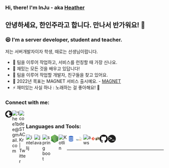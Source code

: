 

<!--
**HanInJu/HanInJu** is a ✨ _special_ ✨ repository because its `README.md` (this file) appears on your GitHub profile.

Here are some ideas to get you started:

- 🔭 I’m currently working on ...
- 🌱 I’m currently learning ...
- 👯 I’m looking to collaborate on ...
- 🤔 I’m looking for help with ...
- 💬 Ask me about ...
- 📫 How to reach me: ...
- 😄 Pronouns: ...
- ⚡ Fun fact: ...
-->


### Hi, there! I'm InJu - aka [Heather][website] 
## 안녕하세요, 한인주라고 합니다. 만나서 반가워요! 👋

### 😆 I'm a server developer, student and teacher. 
   저는 서버개발자이자 학생, 때로는 선생님이랍니다.

- 🔭 팀을 이루어 작업하고, 서비스를 런칭할 때 가장 신나요.
- 🌱 재밌는 모든 것을 배우고 있답니다!
- 👯 팀을 이루어 작업할 개발자, 친구들을 찾고 있어요.
- 🥅 2022년 목표는 MAGNET 서비스 출시예요. - [MAGNET]
- ⚡ 재미있는 사실 하나 : 노래하는 걸 좋아해요! 🎤

### Connect with me:

[<img align="left" alt="25-write.tistory.com" width="22px" src="https://raw.githubusercontent.com/iconic/open-iconic/master/svg/globe.svg" />][website]
[<img align="left" alt="1hee1be@gmail.com" width="22px" src="https://img.icons8.com/ios-filled/50/000000/gmail-new.png"/>][gmail]
[<img align="left" alt="codeSTACKr | Twitter" width="22px" src="https://cdn.jsdelivr.net/npm/simple-icons@v3/icons/twitter.svg" />][twitter]

<br />

### Languages and Tools:

[<img align="left" alt="intellij" width="26px" src="https://img.icons8.com/color/48/000000/intellij-idea.png" />][website]
[<img align="left" alt="java" width="26px" src="https://img.icons8.com/color/48/000000/java-coffee-cup-logo--v2.png"/>][MAGNET]
[<img align="left" alt="spring boot" width="26px" src="https://img.icons8.com/color/48/000000/spring-logo.png"/>][MAGNET]
[<img align="left" alt="Node.js" width="26px" src="https://raw.githubusercontent.com/github/explore/80688e429a7d4ef2fca1e82350fe8e3517d3494d/topics/nodejs/nodejs.png" />][readngpiece]
[<img align="left" alt="Kotlin" width="26px"  src="https://img.icons8.com/color/48/000000/kotlin.png"/>][site]
[<img align="left" alt="SQL" width="26px" src="https://raw.githubusercontent.com/github/explore/80688e429a7d4ef2fca1e82350fe8e3517d3494d/topics/sql/sql.png" />][website]
[<img align="left" alt="MySQL" width="26px" src="https://raw.githubusercontent.com/github/explore/80688e429a7d4ef2fca1e82350fe8e3517d3494d/topics/mysql/mysql.png" />][MAGNET]
[<img align="left" alt="aws" width="26px" src="https://img.icons8.com/color/48/000000/amazon-web-services.png"/>][MAGNET]
[<img align="left" alt="Git" width="26px" src="https://raw.githubusercontent.com/github/explore/80688e429a7d4ef2fca1e82350fe8e3517d3494d/topics/git/git.png" />][website]
[<img align="left" alt="GitHub" width="26px" src="https://raw.githubusercontent.com/github/explore/78df643247d429f6cc873026c0622819ad797942/topics/github/github.png" />][website]
[<img align="left" alt="Terminal" width="26px" src="https://raw.githubusercontent.com/github/explore/80688e429a7d4ef2fca1e82350fe8e3517d3494d/topics/terminal/terminal.png" />][website]

<br />
<br />

[website]: https://25-write.tistory.com
[gmail]: 1hee1be@gmail.com
[twitter]: https://twitter.com/heather_log
[MAGNET]: https://github.com/DevCommunity-ko
[readngpiece]: https://github.com/HanInJu/Wants-Server
[site]: https://github.com/HanInJu/site

---

